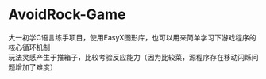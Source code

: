 # AvoidRock-Game

大一初学C语言练手项目，使用EasyX图形库，也可以用来简单学习下游戏程序的核心循环机制  
玩法灵感产生于推箱子，比较考验反应能力（因为比较菜，源程序存在移动闪烁问题增加了难度）
